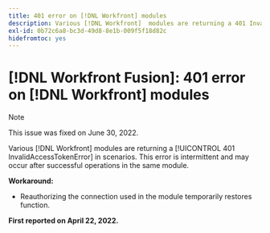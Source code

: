 ```yaml
---
title: 401 error on [!DNL Workfront] modules
description: Various [!DNL Workfront]  modules are returning a 401 InvalidAccessTokenError in scenarios. This error is intermittent and may occur after successful operations in the same module.
exl-id: 0b72c6a8-bc3d-49d8-8e1b-009f5f18d82c
hidefromtoc: yes
---
```

# [!DNL Workfront Fusion]: 401 error on [!DNL Workfront] modules


>[!NOTE]
>
>This issue was fixed on June 30, 2022.

Various [!DNL Workfront] modules are returning a [!UICONTROL 401 InvalidAccessTokenError] in scenarios. This error is intermittent and may occur after successful operations in the same module.

**Workaround:**

+ Reauthorizing the connection used in the module temporarily restores function.

**First reported on April 22, 2022.**
